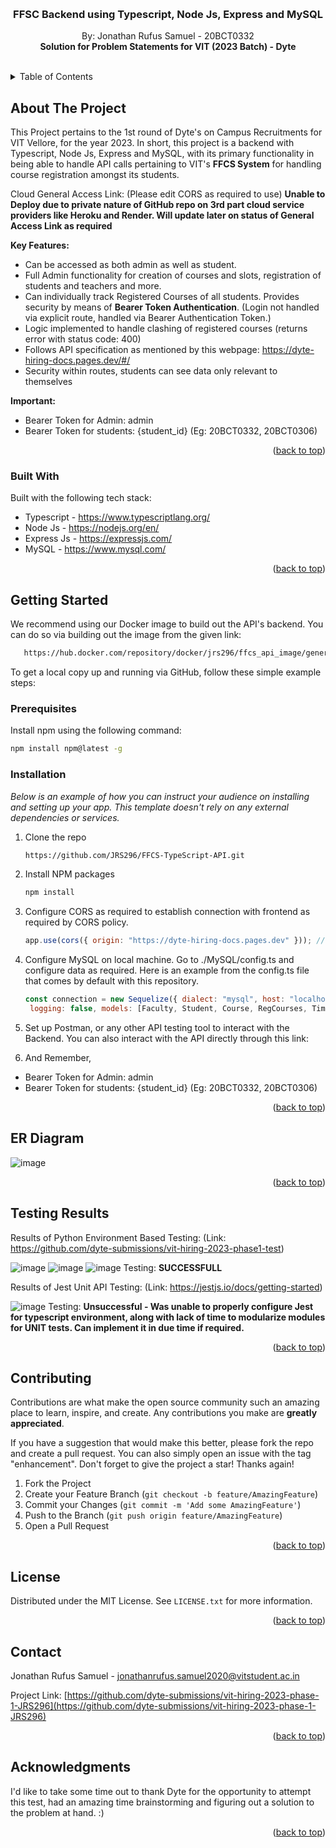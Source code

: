 <!-- Improved compatibility of back to top link: See: https://github.com/othneildrew/Best-README-Template/pull/73 -->
<a name="readme-top"></a>
<!--
*** Thanks for checking out the Best-README-Template. If you have a suggestion
*** that would make this better, please fork the repo and create a pull request
*** or simply open an issue with the tag "enhancement".
*** Don't forget to give the project a star!
*** Thanks again! Now go create something AMAZING! :D
-->



<!-- PROJECT SHIELDS -->
<!--
*** I'm using markdown "reference style" links for readability.
*** Reference links are enclosed in brackets [ ] instead of parentheses ( ).
*** See the bottom of this document for the declaration of the reference variables
*** for contributors-url, forks-url, etc. This is an optional, concise syntax you may use.
*** https://www.markdownguide.org/basic-syntax/#reference-style-links
-->
<!-- PROJECT LOGO -->
<br />
<div align="center">
  <h3 align="center">FFSC Backend using Typescript, Node Js, Express and MySQL</h3>

  <p align="center">
    By: Jonathan Rufus Samuel - 20BCT0332
    <br />
    <strong>Solution for Problem Statements for VIT (2023 Batch) - Dyte</strong>
    <br />
    <br />
  </p>
</div>



<!-- TABLE OF CONTENTS -->
<details>
  <summary>Table of Contents</summary>
  <ol>
    <li>
      <a href="#about-the-project">About The Project</a>
      <ul>
        <li><a href="#built-with">Built With</a></li>
      </ul>
    </li>
    <li>
      <a href="#getting-started">Getting Started</a>
      <ul>
        <li><a href="#prerequisites">Prerequisites</a></li>
        <li><a href="#installation">Installation</a></li>
      </ul>
    </li>
    <li><a href="#er-diagram">ER Diagram</a></li>
    <li><a href="#testing-results">Testing Results</a></li>
    <li><a href="#contributing">Contributing</a></li>
    <li><a href="#license">License</a></li>
    <li><a href="#contact">Contact</a></li>
    <li><a href="#acknowledgments">Acknowledgments</a></li>
  </ol>
</details>



<!-- ABOUT THE PROJECT -->
## About The Project

This Project pertains to the 1st round of Dyte's on Campus Recruitments for VIT Vellore, for the year 2023. In short, this project is a backend with Typescript, Node Js, Express and MySQL, with its primary functionality in being able to handle API calls pertaining to VIT's <b>FFCS System</b> for handling course registration amongst its students.

Cloud General Access Link: (Please edit CORS as required to use) <b>Unable to Deploy due to private nature of GitHub repo on 3rd part cloud service providers like Heroku and Render. Will update later on status of General Access Link as required</b>

<b>Key Features:</b>
* Can be accessed as both admin as well as student.
* Full Admin functionality for creation of courses and slots, registration of students and teachers and more.
* Can individually track Registered Courses of all students. Provides security by means of <b>Bearer Token Authentication</b>. (Login not handled via explicit route, handled via Bearer Authentication Token.)
* Logic implemented to handle clashing of registered courses (returns error with status code: 400)
* Follows API specification as mentioned by this webpage: <a>https://dyte-hiring-docs.pages.dev/#/</a>
* Security within routes, students can see data only relevant to themselves

<b>Important:</b>
* Bearer Token for Admin: admin
* Bearer Token for students: {student_id} (Eg: 20BCT0332, 20BCT0306)


<p align="right">(<a href="#readme-top">back to top</a>)</p>



### Built With

Built with the following tech stack:

* Typescript - https://www.typescriptlang.org/
* Node Js - https://nodejs.org/en/
* Express Js - https://expressjs.com/
* MySQL - https://www.mysql.com/

<p align="right">(<a href="#readme-top">back to top</a>)</p>



<!-- GETTING STARTED -->
## Getting Started

We recommend using our Docker image to build out the API's backend. You can do so via building out the image from the given link:
```sh
   https://hub.docker.com/repository/docker/jrs296/ffcs_api_image/general
   ```

To get a local copy up and running via GitHub, follow these simple example steps:

### Prerequisites

Install npm using the following command:

  ```sh
  npm install npm@latest -g
  ```

### Installation

_Below is an example of how you can instruct your audience on installing and setting up your app. This template doesn't rely on any external dependencies or services._

1. Clone the repo
   ```sh
   https://github.com/JRS296/FFCS-TypeScript-API.git
   ```
2. Install NPM packages
   ```sh
   npm install
   ```
3. Configure CORS as required to establish connection with frontend as required by CORS policy.
   ```js
   app.use(cors({ origin: "https://dyte-hiring-docs.pages.dev" })); //Cors origin ID
   ```
4. Configure MySQL on local machine. Go to ./MySQL/config.ts and configure data as required. 
Here is an example from the config.ts file that comes by default with this repository.
   ```js
   const connection = new Sequelize({ dialect: "mysql", host: "localhost", username: "root", password: "123456", database: "ffcs", port: 3307,
    logging: false, models: [Faculty, Student, Course, RegCourses, Timings, StudentTimetable], });
   ```

5. Set up Postman, or any other API testing tool to interact with the Backend. You can also interact with the API directly through this link: 

6. And Remember,
* Bearer Token for Admin: admin
* Bearer Token for students: {student_id} (Eg: 20BCT0332, 20BCT0306)


<p align="right">(<a href="#readme-top">back to top</a>)</p>



<!-- ER Diagram -->
## ER Diagram

![image](https://user-images.githubusercontent.com/70965472/222976404-5775b5a2-08ea-4ccc-9b21-f792d034a2b6.png)

<p align="right">(<a href="#readme-top">back to top</a>)</p>

<!-- Testing Results -->
## Testing Results

Results of Python Environment Based Testing: (Link: https://github.com/dyte-submissions/vit-hiring-2023-phase1-test)

![image](https://user-images.githubusercontent.com/70965472/222976933-bb4eef45-bef3-4ee1-8df2-069144128acf.png)
![image](https://user-images.githubusercontent.com/70965472/222976965-2bef5c08-1937-478d-9829-f0fa67c4fc80.png)
![image](https://user-images.githubusercontent.com/70965472/222976975-fb475aae-3ab6-45e4-bf98-4d86e0dcbeb5.png)
Testing: <b>SUCCESSFULL</b>

Results of Jest Unit API Testing: (Link: https://jestjs.io/docs/getting-started)

![image](https://user-images.githubusercontent.com/70965472/222977794-83376ecb-f115-4f63-9419-17fc7b8c03b0.png)
Testing: <b>Unsuccessful - Was unable to properly configure Jest for typescript environment, along with lack of time to modularize modules for UNIT tests. Can implement it in due time if required.</b>

<p align="right">(<a href="#readme-top">back to top</a>)</p>


<!-- CONTRIBUTING -->
## Contributing

Contributions are what make the open source community such an amazing place to learn, inspire, and create. Any contributions you make are **greatly appreciated**.

If you have a suggestion that would make this better, please fork the repo and create a pull request. You can also simply open an issue with the tag "enhancement".
Don't forget to give the project a star! Thanks again!

1. Fork the Project
2. Create your Feature Branch (`git checkout -b feature/AmazingFeature`)
3. Commit your Changes (`git commit -m 'Add some AmazingFeature'`)
4. Push to the Branch (`git push origin feature/AmazingFeature`)
5. Open a Pull Request

<p align="right">(<a href="#readme-top">back to top</a>)</p>



<!-- LICENSE -->
## License

Distributed under the MIT License. See `LICENSE.txt` for more information.

<p align="right">(<a href="#readme-top">back to top</a>)</p>



<!-- CONTACT -->
## Contact

Jonathan Rufus Samuel - jonathanrufus.samuel2020@vitstudent.ac.in

Project Link: [https://github.com/dyte-submissions/vit-hiring-2023-phase-1-JRS296](https://github.com/dyte-submissions/vit-hiring-2023-phase-1-JRS296)

<p align="right">(<a href="#readme-top">back to top</a>)</p>



<!-- ACKNOWLEDGMENTS -->
## Acknowledgments

I'd like to take some time out to thank Dyte for the opportunity to attempt this test, had an amazing time brainstorming and figuring out a solution to the problem at hand. :)


<p align="right">(<a href="#readme-top">back to top</a>)</p>



<!-- MARKDOWN LINKS & IMAGES -->
<!-- https://www.markdownguide.org/basic-syntax/#reference-style-links -->
[contributors-shield]: https://img.shields.io/github/contributors/othneildrew/Best-README-Template.svg?style=for-the-badge
[contributors-url]: https://github.com/othneildrew/Best-README-Template/graphs/contributors
[forks-shield]: https://img.shields.io/github/forks/othneildrew/Best-README-Template.svg?style=for-the-badge
[forks-url]: https://github.com/othneildrew/Best-README-Template/network/members
[stars-shield]: https://img.shields.io/github/stars/othneildrew/Best-README-Template.svg?style=for-the-badge
[stars-url]: https://github.com/othneildrew/Best-README-Template/stargazers
[issues-shield]: https://img.shields.io/github/issues/othneildrew/Best-README-Template.svg?style=for-the-badge
[issues-url]: https://github.com/othneildrew/Best-README-Template/issues
[license-shield]: https://img.shields.io/github/license/othneildrew/Best-README-Template.svg?style=for-the-badge
[license-url]: https://github.com/othneildrew/Best-README-Template/blob/master/LICENSE.txt
[linkedin-shield]: https://img.shields.io/badge/-LinkedIn-black.svg?style=for-the-badge&logo=linkedin&colorB=555
[linkedin-url]: https://linkedin.com/in/othneildrew
[product-screenshot]: images/screenshot.png
[Next.js]: https://img.shields.io/badge/next.js-000000?style=for-the-badge&logo=nextdotjs&logoColor=white
[Next-url]: https://nextjs.org/
[React.js]: https://img.shields.io/badge/React-20232A?style=for-the-badge&logo=react&logoColor=61DAFB
[React-url]: https://reactjs.org/
[Vue.js]: https://img.shields.io/badge/Vue.js-35495E?style=for-the-badge&logo=vuedotjs&logoColor=4FC08D
[Vue-url]: https://vuejs.org/
[Angular.io]: https://img.shields.io/badge/Angular-DD0031?style=for-the-badge&logo=angular&logoColor=white
[Angular-url]: https://angular.io/
[Svelte.dev]: https://img.shields.io/badge/Svelte-4A4A55?style=for-the-badge&logo=svelte&logoColor=FF3E00
[Svelte-url]: https://svelte.dev/
[Laravel.com]: https://img.shields.io/badge/Laravel-FF2D20?style=for-the-badge&logo=laravel&logoColor=white
[Laravel-url]: https://laravel.com
[Bootstrap.com]: https://img.shields.io/badge/Bootstrap-563D7C?style=for-the-badge&logo=bootstrap&logoColor=white
[Bootstrap-url]: https://getbootstrap.com
[JQuery.com]: https://img.shields.io/badge/jQuery-0769AD?style=for-the-badge&logo=jquery&logoColor=white
[JQuery-url]: https://jquery.com 
